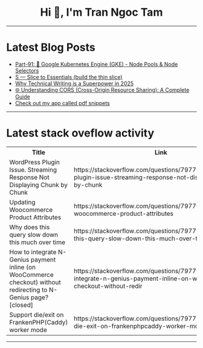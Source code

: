 <h1 align="center">Hi 👋, I'm Tran Ngoc Tam</h1>

---

# Latest Blog Posts 
<!-- BLOG-POST-LIST:START -->
- [Part-91: 🚀 Google Kubernetes Engine &lpar;GKE&rpar; - Node Pools &amp; Node Selectors](https://dev.to/latchudevops/part-91-google-kubernetes-engine-gke-node-pools-node-selectors-50k3)
- [S — Slice to Essentials &lpar;build the thin slice&rpar;](https://dev.to/codebrainr/s-slice-to-essentials-build-the-thin-slice-4b18)
- [Why Technical Writing is a Superpower in 2025](https://dev.to/envitab/why-technical-writing-is-a-superpower-in-2025-3ep1)
- [🌐 Understanding CORS &lpar;Cross-Origin Resource Sharing&rpar;: A Complete Guide](https://dev.to/fazal_mansuri_/understanding-cors-cross-origin-resource-sharing-a-complete-guide-5gbg)
- [Check out my app called pdf snippets](https://dev.to/abhishek_hadpad_6b54a621f/check-out-my-app-called-pdf-snippets-861)
<!-- BLOG-POST-LIST:END -->

---

# Latest stack oveflow activity
<table>
  <tr><th>Title</th><th>Link</th></tr>
  <!-- STACKOVERFLOW:START --><tr><td>WordPress Plugin Issue. Streaming Response Not Displaying Chunk by Chunk</td><td>https://stackoverflow.com/questions/79776495/wordpress-plugin-issue-streaming-response-not-displaying-chunk-by-chunk</td></tr><tr><td>Updating Woocommerce Product Attributes</td><td>https://stackoverflow.com/questions/79776065/updating-woocommerce-product-attributes</td></tr><tr><td>Why does this query slow down this much over time</td><td>https://stackoverflow.com/questions/79775969/why-does-this-query-slow-down-this-much-over-time</td></tr><tr><td>How to integrate N-Genius payment inline &lpar;on WooCommerce checkout&rpar; without redirecting to N-Genius page? [closed]</td><td>https://stackoverflow.com/questions/79775317/how-to-integrate-n-genius-payment-inline-on-woocommerce-checkout-without-redir</td></tr><tr><td>Support die/exit on FrankenPHP&lpar;Caddy&rpar; worker mode</td><td>https://stackoverflow.com/questions/79775141/support-die-exit-on-frankenphpcaddy-worker-mode</td></tr><!-- STACKOVERFLOW:END -->
</table>

---


